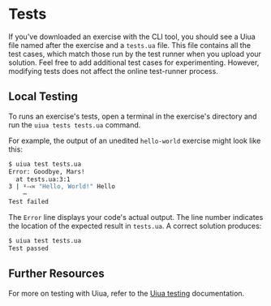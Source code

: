 # Tests

If you've downloaded an exercise with the CLI tool, you should see a Uiua file named after the exercise and a `tests.ua` file.
This file contains all the test cases, which match those run by the test runner when you upload your solution.
Feel free to add additional test cases for experimenting.
However, modifying tests does not affect the online test-runner process.

## Local Testing

To runs an exercise's tests, open a terminal in the exercise's directory and run the `uiua tests tests.ua` command.

For example, the output of an unedited `hello-world` exercise might look like this:

```bash
$ uiua test tests.ua
Error: Goodbye, Mars!
  at tests.ua:3:1
3 | ⍤⤙≍ "Hello, World!" Hello
    ─
Test failed
```

The `Error` line displays your code's actual output.
The line number indicates the location of the expected result in `tests.ua`.
A correct solution produces:

```bash
$ uiua test tests.ua
Test passed
```

## Further Resources

For more on testing with Uiua, refer to the [Uiua testing][uiua-testing-docs] documentation.

[uiua-testing-docs]: https://www.uiua.org/tutorial/testing
